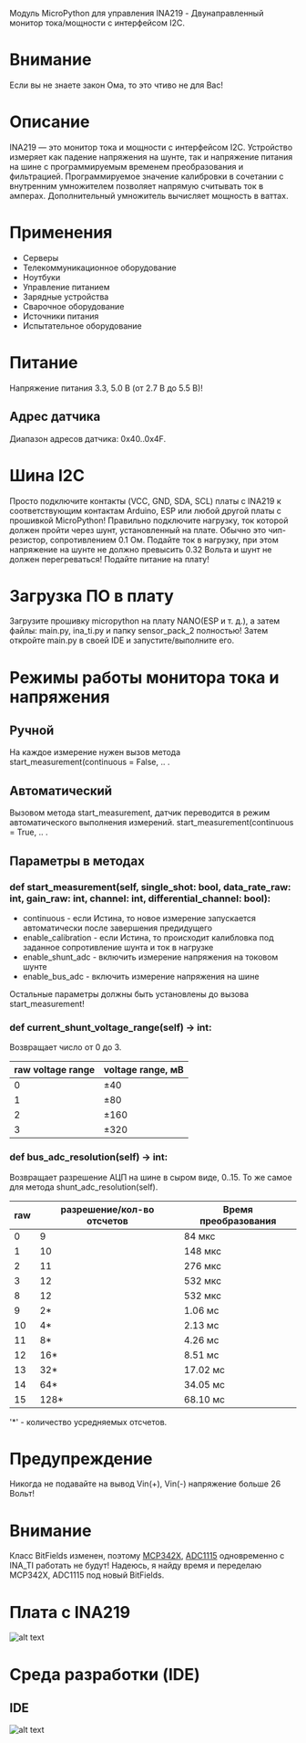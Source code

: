 Модуль MicroPython для управления INA219 - Двунаправленный монитор тока/мощности с интерфейсом I2C.

# Внимание
Если вы не знаете закон Ома, то это чтиво не для Вас!

# Описание
INA219 — это монитор тока и мощности с интерфейсом I2C. Устройство измеряет как падение напряжения на шунте, так и 
напряжение питания на шине с программируемым временем преобразования и фильтрацией. Программируемое значение калибровки 
в сочетании с внутренним умножителем позволяет напрямую считывать ток в амперах. Дополнительный умножитель вычисляет мощность в ваттах.

# Применения
* Серверы
* Телекоммуникационное оборудование
* Ноутбуки
* Управление питанием
* Зарядные устройства
* Сварочное оборудование
* Источники питания
* Испытательное оборудование

# Питание
Напряжение питания 3.3, 5.0 В (от 2.7 В до 5.5 В)!

## Адрес датчика
Диапазон адресов датчика: 0x40..0x4F.

# Шина I2C
Просто подключите контакты (VCC, GND, SDA, SCL) платы с INA219 к соответствующим контактам Arduino, 
ESP или любой другой платы с прошивкой MicroPython! Правильно подключите нагрузку, ток которой должен пройти через шунт,
установленный на плате. Обычно это чип-резистор, сопротивлением 0.1 Ом. Подайте ток в нагрузку, при этом напряжение на шунте
не должно превысить 0.32 Вольта и шунт не должен перегреваться! 
Подайте питание на плату!

# Загрузка ПО в плату
Загрузите прошивку micropython на плату NANO(ESP и т. д.), а затем файлы: main.py, ina_ti.py и папку sensor_pack_2 полностью!
Затем откройте main.py в своей IDE и запустите/выполните его.

# Режимы работы монитора тока и напряжения
## Ручной
На каждое измерение нужен вызов метода start_measurement(continuous = False, .. .

## Автоматический
Вызовом метода start_measurement, датчик переводится в режим автоматического выполнения измерений. start_measurement(continuous = True, .. .

## Параметры в методах
### def start_measurement(self, single_shot: bool, data_rate_raw: int, gain_raw: int, channel: int, differential_channel: bool): 

* continuous - если Истина, то новое измерение запускается автоматически после завершения предидущего
* enable_calibration - если Истина, то происходит калибловка под заданное сопротивление шунта и ток в нагрузке
* enable_shunt_adc - включить измерение напряжения на токовом шунте
* enable_bus_adc - включить измерение напряжения на шине

Остальные параметры должны быть установлены до вызова start_measurement! 

### def current_shunt_voltage_range(self) -> int:
Возвращает число от 0 до 3.   

| raw voltage range | voltage range, мВ |
|-------------------|-------------------|
| 0                 | ±40               |	
| 1                 | ±80               |
| 2                 | ±160	             |   
| 3                 | ±320	             |

### def bus_adc_resolution(self) -> int:
Возвращает разрешение АЦП на шине в сыром виде, 0..15. То же самое для метода shunt_adc_resolution(self).

| raw | разрешение/кол-во отсчетов | Время преобразования |
|-----|----------------------------|----------------------|
| 0   | 9                          | 84 мкс               |
| 1   | 10                         | 148 мкс              |
| 2   | 11	                        | 276 мкс              |
| 3   | 12	                        | 532 мкс              |
| 8   | 12                         | 532 мкс              |
| 9   | 2*	                        | 1.06 мс              |
| 10  | 4*	                        | 2.13 мс              |
| 11  | 8*	                        | 4.26 мс              |
| 12  | 16*                        | 8.51 мс              |
| 13  | 32*                        | 17.02 мс             |
| 14  | 64*                        | 34.05 мс             |
| 15  | 128*                       | 68.10 мс             |

'*' - количество усредняемых отсчетов.

# Предупреждение
Никогда не подавайте на вывод Vin(+), Vin(-) напряжение больше 26 Вольт!

# Внимание
Класс BitFields изменен, поэтому [MCP342X](https://github.com/octaprog7/mcp3421), [ADC1115](https://github.com/octaprog7/ads1115) одновременно с INA_TI работать не будут! Надеюсь, я найду время
и переделаю MCP342X, ADC1115 под новый BitFields. 

# Плата с INA219
![alt text](https://github.com/octaprog7/INA_TI/blob/master/pics/board.jpg)
# Среда разработки (IDE)
## IDE
![alt text](https://github.com/octaprog7/INA_TI/blob/master/pics/ide_0.png)

